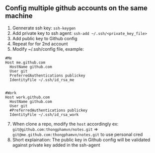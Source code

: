 
## Config multiple github accounts on the same machine
1. Gennerate ssh key: `ssh-keygen`
3. Add private key to ssh agent: `ssh-add ~/.ssh/<private_key_file>`
4. Add public key to Github config
5. Repeat for for 2nd account
6. Modify ~/.ssh/config file, example:
```
#Me
Host me.github.com
  HostName github.com
  User git
  PreferredAuthentications publickey
  IdentityFile ~/.ssh/id_rsa_me


#Work
Host work.github.com
  HostName github.com
  User git
  #PreferredAuthentications publickey
  IdentityFile ~/.ssh/id_rsa_work
```
7. When clone a repo, modify the `host` accordingly
ex: `git@github.com:thongphamvn/notes.git` => `git@me.github.com:thongphamvn/notes.git` to use personal cred
8. Short explaination: The public key in Github config will be validated against private key added in the ssh-agent
